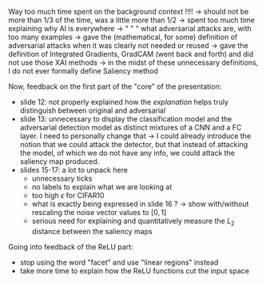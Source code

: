 
Way too much time spent on the background context !!!!
-> should not be more than 1/3 of the time, was a little more than 1/2
-> spent too much time explaining why AI is everywhere
-> " " " what adversarial attacks are, with too many examples
-> gave the (mathematical, for some) definition of adversarial attacks when it was clearly not needed or reused
-> gave the definition of Integrated Gradients, GradCAM (went back and forth) and did not use those XAI methods
-> in the midst of these unnecessary definitions, I do not ever formally define Saliency method

Now, feedback on the first part of the "core" of the presentation:
- slide 12: not properly explained how the _explanation_ helps truly distinguish between original and adversarial
- slide 13: unnecessary to display the classification model and the adversarial detection model as distinct mixtures of a CNN and a FC layer. I need to personally change that
-> I could already introduce the notion that we could attack the detector, but that instead of attacking the model, of which we do not have any info, we could attack the saliency map produced.
- slides 15-17: a lot to unpack here
	- unnecessary ticks
	- no labels to explain what we are looking at
	- too high $\epsilon$ for CIFAR10
	- what is exactly being expressed in slide 16 ?
	-> show with/without rescaling the noise vector values to $[0, 1]$
	- serious need for explaining and quantitatively measure the $L_2$ distance between the saliency maps

Going into feedback of the ReLU part:
- stop using the word "facet" and use "linear regions" instead
- take more time to explain how the ReLU functions cut the input space
 